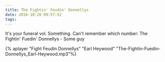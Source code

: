 ```yaml
---
title: The Fightin' Feudin' Donnellys
date: 2016-10-20 09:57:52
tags:
---
```


It's your funeral vol. Something. Can't remember which number: The Fightin' Fuedin' Donnellys - Some guy

{% aplayer "Fight Feudin Donnellys" "Earl Heywood" "The-Fightin-Fuedin-Donnellys_Earl-Heywood.mp3"%}
